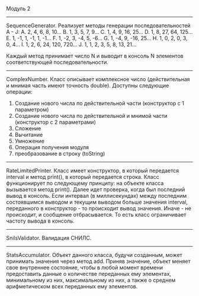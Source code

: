 Модуль 2

---
SequenceGenerator.
Реализует методы генерации последовательностей A - J:
A. 2, 4, 6, 8, 10...
B. 1, 3, 5, 7, 9...
C. 1, 4, 9, 16, 25...
D. 1, 8, 27, 64, 125...
E. 1, -1, 1, -1, 1, -1...
F. 1, -2, 3, -4, 5, -6...
G. 1, -4, 9, -16, 25...
H. 1, 0, 2, 0, 3, 0, 4...
I. 1, 2, 6, 24, 120, 720...
J. 1, 1, 2, 3, 5, 8, 13, 21...

Каждый метод принимает число N и выводит в консоль N элементов соответствующей последовательности.

---
ComplexNumber.
Класс описывает комплексное число (действительная и мнимая часть имеют точность double).
Доступны следующие операции:
1. Создание нового числа по действительной части (конструктор с 1
   параметром)
2. Создание нового числа по действительной и мнимой части (конструктор
   с 2 параметрами)
3. Сложение
4. Вычитание
5. Умножение
6. Операция получения модуля
7. преобразование в строку (toString)

---
RateLimitedPrinter.
Класс имеет конструктор, в который передается interval и метод print(), в который передается строка.
Класс функционирует по следующему принципу: на объекте класса вызывается метод print().
Далее идет проверка, когда был последний вывод в консоль. Если интервал (в миллисекундах)
между последним состоявшимся выводом и текущим выводом больше значения
interval, переданного в конструктор - то происходит вывод значения. Иначе - не
происходит, и сообщение отбрасывается. То есть класс ограничивает частоту вывода в
консоль.

---
SnilsValidator.
Валидация СНИЛС.

---
StatsAccumulator.
Объект данного класса, будучи созданным, может принимать значения через метод add.
Приняв значение, объект меняет свое внутреннее состояние, чтобы в любой момент времени предоставить данные о количестве переданных ему элементах,
минимальному из них, максимальному из них, а также о среднем арифметическом всех переданных ему элементов.